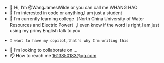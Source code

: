 - 👋 Hi, I’m @WangJamesWilde or you can call me WHANG HAO
- 👀 I’m interested in code or anything,I am just a student
- 🌱 I’m currently learning college（North China University of Water Resources and Electric Power）,I even know if the word is right,I am just using my primy English talk to you 
-     I want to have my copilot,that's why I'm writing this
- 💞️ I’m looking to collaborate on ...
- 📫 How to reach me 1613850183@qq.com

<!---
WangJamesWilde/WangJamesWilde is a ✨ special ✨ repository because its `README.md` (this file) appears on your GitHub profile.
You can click the Preview link to take a look at your changes.
--->
